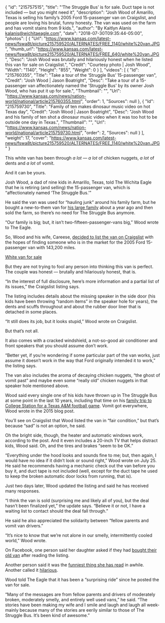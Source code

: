 {
  "id": "215757515",
  "title": "‘The Struggle Bus’ is for sale. Duct tape is not included — but you might need it",
  "description": "Josh Wood of Amarillo, Texas is selling his family’s 2005 Ford 15-passenger van on Craigslist, and people are loving his brutal, funny honesty. The van was used on the farm and has vomit stains from 9 kids.",
  "author": "By Kaitlyn Alanis kalanis@wichitaeagle.com",
  "date": "2018-07-30T09:35:44-05:00",
  "photos": [
    {
      "Url": "https://www.kansas.com/latest-news/fswa8t/picture215759520/ALTERNATES/FREE_1140/white%20van.JPG",
      "thumb_url": "https://www.kansas.com/latest-news/fswa8t/picture215759520/ALTERNATES/FREE_640/white%20van.JPG",
      "Desc": "Josh Wood was brutally and hilariously honest when he listed this van for sale on Craigslist.",
      "Credit": "Courtesy photo | Josh Wood",
      "Width": "1140",
      "Height": "855",
      "Weight": 0
    }
  ],
  "videos": [
    {
      "Id": "215760355",
      "Title": "Take a tour of the ‘Struggle Bus’ 15-passenger van",
      "Credit": "Josh Wood | Jason Boatright",
      "Desc": "Take a tour of a 15-passenger van affectionately named the 'Struggle Bus' by its owner Josh Wood, who has put it up for sale.",
      "Thumbnail": "",
      "Url": "https://www.kansas.com/news/nation-world/national/article215760355.html",
      "order": 1,
      "Sources": null
    },
    {
      "Id": "215759730",
      "Title": "Family of ten makes dinosaur music video on hot Texas day",
      "Credit": "Josh Wood | Jason Boatright",
      "Desc": "Josh Wood and his family of ten shot a dinosaur music video when it was too hot to be outside one day in Texas.",
      "Thumbnail": "",
      "Url": "https://www.kansas.com/news/nation-world/national/article215759730.html",
      "order": 2,
      "Sources": null
    }
  ],
  "weight": 17,
  "cover": "https://www.kansas.com/latest-news/fswa8t/picture215759520/ALTERNATES/FREE_1140/white%20van.JPG"
}

<p>This white van has been through <i>a lot </i>— <i>a lot</i> of chicken nuggets,<i> a lot</i> of dents and <i>a lot</i> of vomit. </p><p>And it can be yours.</p><p>Josh Wood, a dad of nine kids in Amarillo, Texas, told The Wichita Eagle that he is retiring (and selling) the 15-passenger van, which is “affectionately named ‘The Struggle Bus.’”</p><p>He said the van was used for “hauling junk” around his family farm, but he bought a new-to-them van for <a href="https://www.kansas.com/news/nation-world/national/article215759730.html" target="_blank">his large family</a> about a year ago and then sold the farm, so there’s no need for The Struggle Bus anymore. </p><p>“Our family is big; but, it isn’t two-fifteen-passenger-vans big,” Wood wrote to The Eagle. </p><p>So, Wood and his wife, Careese, <a href="https://amarillo.craigslist.org/cto/d/2005-ford-e350-xl-extended-15/6653237007.html" target="_self">decided to list the van on Craigslist</a> with the hopes of finding someone who is in the market for the 2005 Ford 15-passenger van with 143,200 miles. </p><p><a href="https://www.kansas.com/latest-news/article215758425.ece" id="_cac10c63-5c07-419c-9bfe-c133917ef311">White van for sale</a> </p><p>But they are not trying to fool any person into thinking this van is perfect. The couple was honest — brutally and hilariously honest, that is. </p><p>“In the interest of full disclosure, here’s more information and a partial list of its issues,” the Craigslist listing says. </p><p>The listing includes details about the missing speaker in the side door (his kids have been throwing “random items” in the speaker hole for years), the dents and scuffs throughout and about the rubber door liner that is detached in some places. </p><p>“It still does its job, but it looks stupid,” Wood wrote on Craigslist. </p><p>But that’s not all. </p><p>It also comes with a cracked windshield, a not-so-good air conditioner and front speakers that you should assume don’t work. </p><p>“Better yet, if you’re wondering if some particular part of the van works, just assume it doesn’t work in the way that Ford originally intended it to work,” the listing says. </p><p>The van also includes the aroma of decaying chicken nuggets, “the ghost of vomit past” and maybe even some “really old” chicken nuggets in that speaker hole mentioned above. </p><p>Wood said every single one of his kids have thrown up in The Struggle Bus at some point in the last 10 years, including that time on his <a href="http://www.joshwoodtx.com/college-station-2015/" target="_blank">family trip to College Station for a Texas A&amp;M football game</a>. Vomit got everywhere, Wood wrote in the 2015 blog post. </p><p>You’ll see on Craigslist that Wood listed the van in “fair condition,” but that’s because “sad” is not an option, he said. </p><p>Oh the bright side, though, the heater and automatic windows work, according to the post. And it even includes a 20-inch TV that helps distract kids, Wood said. Oh, and the tires and brakes “seem to be OK.” </p><p>“Everything under the hood looks and sounds fine to me; but, then again, I would have no idea if it didn’t look or sound right,” Wood wrote on July 25. He said he recommends having a mechanic check out the van before you buy it, and duct tape is not included (well, except for the duct tape he used to keep the broken automatic door locks from running, that is). </p><p>Just two days later, Wood updated the listing and said he has received many responses. </p><p>“I think the van is sold (surprising me and likely all of you), but the deal hasn’t been finalized yet,” the update says. “Believe it or not, I have a waiting list to contact should the deal fall through.” </p><p>He said he also appreciated the solidarity between “fellow parents and vomit van drivers.” </p><p>“It’s nice to know that we’re not alone in our smelly, intermittently cooled world,” Wood wrote.</p><p>On Facebook, one person said her daughter asked if they had <a href="https://www.facebook.com/annemarie.dunlap.79/posts/10216992263541746" target="_blank">bought their old van</a> after reading the listing. </p><p>Another person said it was the <a href="https://www.facebook.com/donna.g.mcfarland.1/posts/2314099615283951" target="_blank">funniest thing she has read</a> in awhile. Another called it <a href="https://www.facebook.com/shalene.johnson/posts/10217492441728980" target="_blank">hilarious</a>. </p><p>Wood told The Eagle that it has been a “surprising ride” since he posted the van for sale.</p><p>“Many of the messages are from fellow parents and drivers of moderately broken, moderately smelly, and entirely well used vans,” he said. “The stories have been making my wife and I smile and laugh and laugh all week-mainly because many of the stories are eerily similar to those of The Struggle Bus. It’s been kind of awesome.”</p><p> <!-- %video:215759730% --> </p>

